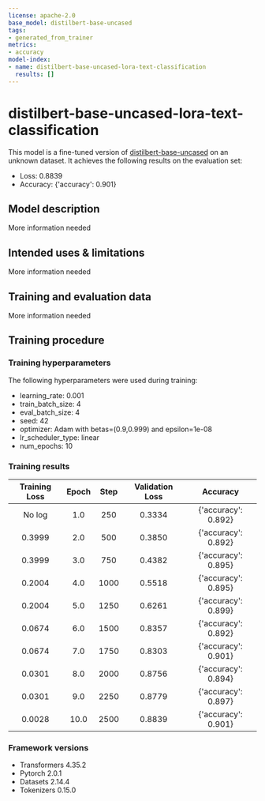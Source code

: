 ```yaml
---
license: apache-2.0
base_model: distilbert-base-uncased
tags:
- generated_from_trainer
metrics:
- accuracy
model-index:
- name: distilbert-base-uncased-lora-text-classification
  results: []
---
```


<!-- This model card has been generated automatically according to the information the Trainer had access to. You
should probably proofread and complete it, then remove this comment. -->

# distilbert-base-uncased-lora-text-classification

This model is a fine-tuned version of [distilbert-base-uncased](https://huggingface.co/distilbert-base-uncased) on an unknown dataset.
It achieves the following results on the evaluation set:
- Loss: 0.8839
- Accuracy: {'accuracy': 0.901}

## Model description

More information needed

## Intended uses & limitations

More information needed

## Training and evaluation data

More information needed

## Training procedure

### Training hyperparameters

The following hyperparameters were used during training:
- learning_rate: 0.001
- train_batch_size: 4
- eval_batch_size: 4
- seed: 42
- optimizer: Adam with betas=(0.9,0.999) and epsilon=1e-08
- lr_scheduler_type: linear
- num_epochs: 10

### Training results

| Training Loss | Epoch | Step | Validation Loss | Accuracy            |
|:-------------:|:-----:|:----:|:---------------:|:-------------------:|
| No log        | 1.0   | 250  | 0.3334          | {'accuracy': 0.892} |
| 0.3999        | 2.0   | 500  | 0.3850          | {'accuracy': 0.892} |
| 0.3999        | 3.0   | 750  | 0.4382          | {'accuracy': 0.895} |
| 0.2004        | 4.0   | 1000 | 0.5518          | {'accuracy': 0.895} |
| 0.2004        | 5.0   | 1250 | 0.6261          | {'accuracy': 0.899} |
| 0.0674        | 6.0   | 1500 | 0.8357          | {'accuracy': 0.892} |
| 0.0674        | 7.0   | 1750 | 0.8303          | {'accuracy': 0.901} |
| 0.0301        | 8.0   | 2000 | 0.8756          | {'accuracy': 0.894} |
| 0.0301        | 9.0   | 2250 | 0.8779          | {'accuracy': 0.897} |
| 0.0028        | 10.0  | 2500 | 0.8839          | {'accuracy': 0.901} |


### Framework versions

- Transformers 4.35.2
- Pytorch 2.0.1
- Datasets 2.14.4
- Tokenizers 0.15.0
